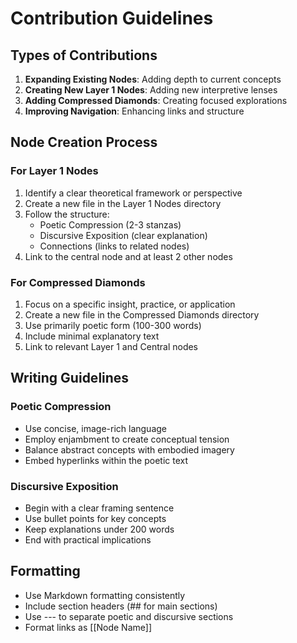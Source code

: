 # Contribution Guidelines

## Types of Contributions
1. **Expanding Existing Nodes**: Adding depth to current concepts
2. **Creating New Layer 1 Nodes**: Adding new interpretive lenses
3. **Adding Compressed Diamonds**: Creating focused explorations
4. **Improving Navigation**: Enhancing links and structure

## Node Creation Process

### For Layer 1 Nodes
1. Identify a clear theoretical framework or perspective
2. Create a new file in the Layer 1 Nodes directory
3. Follow the structure:
   - Poetic Compression (2-3 stanzas)
   - Discursive Exposition (clear explanation)
   - Connections (links to related nodes)
4. Link to the central node and at least 2 other nodes

### For Compressed Diamonds
1. Focus on a specific insight, practice, or application
2. Create a new file in the Compressed Diamonds directory
3. Use primarily poetic form (100-300 words)
4. Include minimal explanatory text
5. Link to relevant Layer 1 and Central nodes

## Writing Guidelines

### Poetic Compression
- Use concise, image-rich language
- Employ enjambment to create conceptual tension
- Balance abstract concepts with embodied imagery
- Embed hyperlinks within the poetic text

### Discursive Exposition
- Begin with a clear framing sentence
- Use bullet points for key concepts
- Keep explanations under 200 words
- End with practical implications

## Formatting
- Use Markdown formatting consistently
- Include section headers (## for main sections)
- Use --- to separate poetic and discursive sections
- Format links as [[Node Name]] 